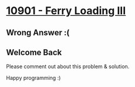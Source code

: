 # [10901 - Ferry Loading III](https://uva.onlinejudge.org/index.php?option=com_onlinejudge&Itemid=8&page=show_problem&problem=1842)

## Wrong Answer :(



## Welcome Back
Please comment out about this problem & solution.

Happy programming :)
